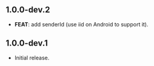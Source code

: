 ## 1.0.0-dev.2

 - **FEAT**: add senderId (use iid on Android to support it).

## 1.0.0-dev.1

- Initial release.
